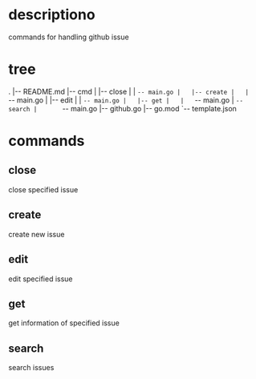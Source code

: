 # descriptiono

commands for handling github issue

# tree
.
|-- README.md
|-- cmd
|   |-- close
|   |   `-- main.go
|   |-- create
|   |   `-- main.go
|   |-- edit
|   |   `-- main.go
|   |-- get
|   |   `-- main.go
|   `-- search
|       `-- main.go
|-- github.go
|-- go.mod
`-- template.json

# commands

## close

close specified issue

## create

create new issue

## edit

edit specified issue

## get

get information of specified issue

## search

search issues
